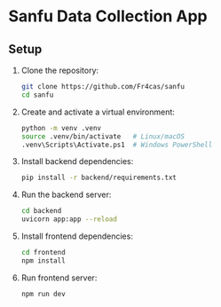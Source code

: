 # Sanfu Data Collection App

## Setup

1. Clone the repository:
   ```bash
   git clone https://github.com/Fr4cas/sanfu
   cd sanfu

2. Create and activate a virtual environment:
   ```bash
   python -m venv .venv
   source .venv/bin/activate   # Linux/macOS
   .venv\Scripts\Activate.ps1  # Windows PowerShell

3. Install backend dependencies:
   ```bash
   pip install -r backend/requirements.txt

4. Run the backend server:
   ```bash
   cd backend
   uvicorn app:app --reload

5. Install frontend dependencies:
   ```bash
   cd frontend
   npm install

6. Run frontend server:
   ```bash
   npm run dev